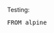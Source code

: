 
Testing:

<pre class="file" data-filename="/root/mindundi/Dockerfile" data-target="replace">
FROM alpine
</pre>